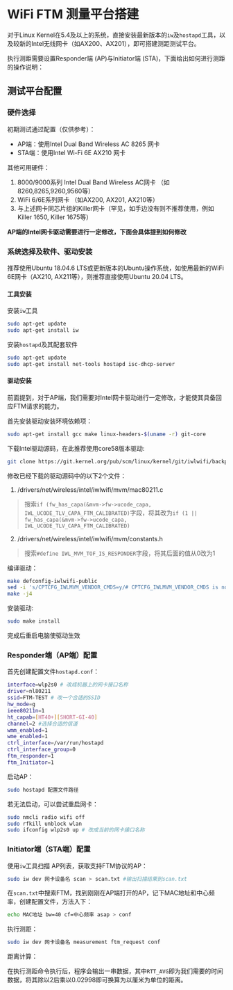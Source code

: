 # WiFi FTM 测量平台搭建
对于Linux Kernel在5.4及以上的系统，直接安装最新版本的`iw`及`hostapd`工具，以及较新的Intel无线网卡（如AX200、AX201），即可搭建测距测试平台。

执行测距需要设置Responder端 (AP)与Initiator端 (STA)，下面给出如何进行测距的操作说明：

## 测试平台配置
### 硬件选择
初期测试通过配置（仅供参考）：
* AP端：使用Intel Dual Band Wireless AC 8265 网卡
* STA端：使用Intel Wi-Fi 6E AX210 网卡

其他可用硬件：
1. 8000/9000系列 Intel Dual Band Wireless AC网卡 （如8260,8265,9260,9560等）
2. WiFi 6/6E系列网卡 （如AX200, AX201, AX210等）
3. 与上述网卡同芯片组的Killer网卡（罕见，如手边没有则不推荐使用，例如Killer 1650, Killer 1675等）

**AP端的Intel网卡驱动需要进行一定修改，下面会具体提到如何修改**

### 系统选择及软件、驱动安装
推荐使用Ubuntu 18.04.6 LTS或更新版本的Ubuntu操作系统，如使用最新的WiFi 6E网卡（AX210, AX211等），则推荐直接使用Ubuntu 20.04 LTS。

#### 工具安装
安装`iw`工具
```bash
sudo apt-get update
sudo apt-get install iw
```

安装`hostapd`及其配套软件
```bash
sudo apt-get update
sudo apt-get install net-tools hostapd isc-dhcp-server
```

#### 驱动安装
前面提到，对于AP端，我们需要对Intel网卡驱动进行一定修改，才能使其具备回应FTM请求的能力。

首先安装驱动安装环境依赖项：
```bash
sudo apt-get install gcc make linux-headers-$(uname -r) git-core
```

下载Intel驱动源码，在此推荐使用core58版本驱动:
```bash
git clone https://git.kernel.org/pub/scm/linux/kernel/git/iwlwifi/backport-iwlwifi.git -b release/core58
```

修改已经下载的驱动源码中的以下2个文件：
1. /drivers/net/wireless/intel/iwlwifi/mvm/mac80211.c
> 搜索`if (fw_has_capa(&mvm->fw->ucode_capa, IWL_UCODE_TLV_CAPA_FTM_CALIBRATED)`字段，将其改为`if (1 || fw_has_capa(&mvm->fw->ucode_capa, IWL_UCODE_TLV_CAPA_FTM_CALIBRATED)`
2. /drivers/net/wireless/intel/iwlwifi/mvm/constants.h
> 搜索`#define IWL_MVM_TOF_IS_RESPONDER`字段，将其后面的值从0改为1

编译驱动：
```bash
make defconfig-iwlwifi-public
sed -i 's/CPTCFG_IWLMVM_VENDOR_CMDS=y/# CPTCFG_IWLMVM_VENDOR_CMDS is not set/' .config
make -j4
```

安装驱动:
```bash
sudo make install
```

完成后重启电脑使驱动生效

### Responder端（AP端）配置
首先创建配置文件`hostapd.conf`：
```bash
interface=wlp2s0 # 改成机器上的网卡接口名称
driver=nl80211
ssid=FTM-TEST # 改一个合适的SSID
hw_mode=g
ieee80211n=1
ht_capab=[HT40+][SHORT-GI-40]
channel=2 #选择合适的信道
wmm_enabled=1
wme_enabled=1
ctrl_interface=/var/run/hostapd
ctrl_interface_group=0
ftm_responder=1
ftm_Initiator=1
```

启动AP：
```bash
sudo hostapd 配置文件路径
```

若无法启动，可以尝试重启网卡：
```bash
sudo nmcli radio wifi off
sudo rfkill unblock wlan
sudo ifconfig wlp2s0 up # 改成当前的网卡接口名称
```

### Initiator端（STA端）配置
使用`iw`工具扫描 AP列表，获取支持FTM协议的AP：
```bash
sudo iw dev 网卡设备名 scan > scan.txt #输出扫描结果到scan.txt
```

在`scan.txt`中搜索FTM，找到刚刚在AP端打开的AP，记下MAC地址和中心频率，创建配置文件，方法入下：
```bash
echo MAC地址 bw=40 cf=中心频率 asap > conf
```

执行测距：
```bash
sudo iw dev 网卡设备名 measurement ftm_request conf
```

距离计算：

在执行测距命令执行后，程序会输出一串数据，其中`RTT_AVG`即为我们需要的时间数据，将其除以2后乘以0.02998即可换算为以厘米为单位的距离。

